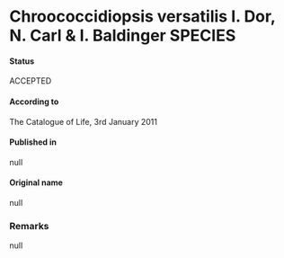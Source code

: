 # Chroococcidiopsis versatilis I. Dor, N. Carl & I. Baldinger SPECIES

#### Status
ACCEPTED

#### According to
The Catalogue of Life, 3rd January 2011

#### Published in
null

#### Original name
null

### Remarks
null